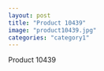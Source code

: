 ```yaml
---
layout: post
title: "Product 10439"
image: "product10439.jpg"
categories: "category1"
---
```

Product 10439
